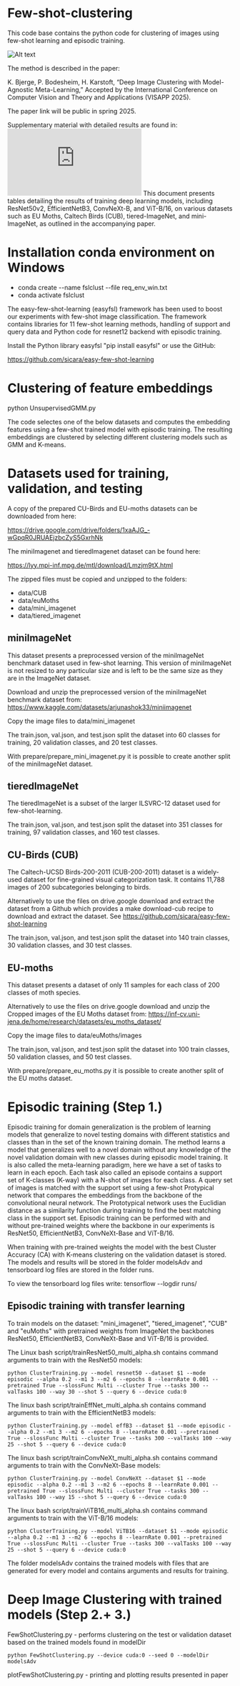 # Few-shot-clustering

This code base contains the python code for clustering of images using few-shot learning and episodic training.

![Alt text](ClusterPipelineV2.png)

The method is described in the paper:

K. Bjerge, P. Bodesheim, H. Karstoft, “Deep Image Clustering with Model-Agnostic Meta-Learning,” Accepted by the International Conference on Computer Vision and Theory and Applications (VISAPP 2025).

The paper link will be public in spring 2025.

Supplementary material with detailed results are found in:  ![Supplementary Material](https://github.com/kimbjerge/few-shot-clustering/blob/main/DeepImageClusteringMAML_SupplemtaryMaterial.pdf)
This document presents tables detailing the results of training deep learning models, including ResNet50v2, EfficientNetB3, ConvNeXt-B, and ViT-B/16, on various datasets such as EU Moths, Caltech Birds (CUB), tiered-ImageNet, and mini-ImageNet, as outlined in the accompanying paper.

# Installation conda environment on Windows

- conda create --name fslclust --file req_env_win.txt
- conda activate fslclust

The easy-few-shot-learning (easyfsl) framework has been used to boost our experiments with few-shot image classification. 
The framework contains libraries for 11 few-shot learning methods, handling of support and query data and Python code for resnet12 backend with episodic training.

Install the Python library easyfsl "pip install easyfsl" or use the GitHub:

https://github.com/sicara/easy-few-shot-learning

# Clustering of feature embeddings

python UnsupervisedGMM.py 

The code selectes one of the below datasets and computes the embedding features using a few-shot trained model with episodic training.
The resulting embeddings are clustered by selecting different clustering models such as GMM and K-means.

# Datasets used for training, validation, and testing
A copy of the prepared CU-Birds and EU-moths datasets can be downloaded from here:

https://drive.google.com/drive/folders/1xaAJG_-wGpqR0JRUAEjzbcZyS5GxrhNk

The miniImagenet and tieredImagenet dataset can be found here:

https://lyy.mpi-inf.mpg.de/mtl/download/Lmzjm9tX.html

The zipped files must be copied and unzipped to the folders:

 - data/CUB
 - data/euMoths
 - data/mini_imagenet
 - data/tiered_imagenet

## miniImageNet
This dataset presents a preprocessed version of the miniImageNet benchmark dataset used in few-shot learning. This version of miniImageNet is not resized to any particular size and is left to be the same size as they are in the ImageNet dataset.

Download and unzip the preprocessed version of the miniImageNet benchmark dataset from: https://www.kaggle.com/datasets/arjunashok33/miniimagenet

Copy the image files to data/mini_imagenet

The train.json, val.json, and test.json split the dataset into 60 classes for training, 20 validation classes, and 20 test classes.

With prepare/prepare_mini_imagenet.py it is possible to create another split of the miniImageNet dataset.

## tieredImageNet
The tieredImageNet is a subset of the larger ILSVRC-12 dataset used for few-shot-learning. 

The train.json, val.json, and test.json split the dataset into 351 classes for training, 97 validation classes, and 160 test classes.

## CU-Birds (CUB)
The Caltech-UCSD Birds-200-2011 (CUB-200-2011) dataset is a widely-used dataset for fine-grained visual categorization task. It contains 11,788 images of 200 subcategories belonging to birds.

Alternatively to use the files on drive.google download and extract the dataset from a Github which provides a make download-cub recipe to download and extract the dataset. See https://github.com/sicara/easy-few-shot-learning

The train.json, val.json, and test.json split the dataset into 140 train classes, 30 validation classes, and 30 test classes.

## EU-moths
This dataset presents a dataset of only 11 samples for each class of 200 classes of moth species.

Alternatively to use the files on drive.google download and unzip the Cropped images of the EU Moths dataset from: https://inf-cv.uni-jena.de/home/research/datasets/eu_moths_dataset/

Copy the image files to data/euMoths/images

The train.json, val.json, and test.json split the dataset into 100 train classes, 50 validation classes, and 50 test classes.

With prepare/prepare_eu_moths.py it is possible to create another split of the EU moths dataset.

# Episodic training (Step 1.)
Episodic training for domain generalization is the problem of learning models that generalize to novel testing domains with different statistics and classes than in the set of the known training domain. The method learns a model that generalizes well to a novel domain without any knowledge of the novel validation domain with new classes during episodic model training. It is also called the meta-learning paradigm, here we have a set of tasks to learn in each epoch. Each task also called an episode contains a support set of K-classes (K-way) with a N-shot of images for each class. A query set of images is matched with the support set using a few-shot Protypical network that compares the embeddings from the backbone of the convolutional neural network. The Prototypical network uses the Euclidian distance as a similarity function during training to find the best matching class in the support set. Episodic training can be performed with and without pre-trained weights where the backbone in our experiments is ResNet50, EfficientNetB3, ConvNeXt-Base and ViT-B/16.

When training with pre-trained weights the model with the best Cluster Accuracy (CA) with K-means clustering on the validation dataset is stored.
The models and results will be stored in the folder modelsAdv and tensorboard log files are stored in the folder runs.

To view the tensorboard log files write: tensorflow --logdir runs/

## Episodic training with transfer learning
To train models on the dataset: "mini_imagenet", "tiered_imagenet", "CUB" and "euMoths" with pretrained weights from ImageNet the backbones ResNet50, EfficientNetB3, ConvNeXt-Base and ViT-B/16 is provided. 

The Linux bash script/trainResNet50_multi_alpha.sh contains command arguments to train with the ResNet50 models:

    python ClusterTraining.py --model resnet50 --dataset $1 --mode episodic --alpha 0.2 --m1 3 --m2 6 --epochs 8 --learnRate 0.001 --pretrained True --slossFunc Multi --cluster True --tasks 300 --valTasks 100 --way 30 --shot 5 --query 6 --device cuda:0

The linux bash script/trainEffNet_multi_alpha.sh contains command arguments to train with the EfficientNetB3 models:

    python ClusterTraining.py --model effB3 --dataset $1 --mode episodic --alpha 0.2 --m1 3 --m2 6 --epochs 8 --learnRate 0.001 --pretrained True --slossFunc Multi --cluster True --tasks 300 --valTasks 100 --way 25 --shot 5 --query 6 --device cuda:0
    
The linux bash script/trainConvNeXt_multi_alpha.sh contains command arguments to train with the ConvNeXt-Base models:

    python ClusterTraining.py --model ConvNeXt --dataset $1 --mode episodic --alpha 0.2 --m1 3 --m2 6 --epochs 8 --learnRate 0.001 --pretrained True --slossFunc Multi --cluster True --tasks 300 --valTasks 100 --way 15 --shot 5 --query 6 --device cuda:0

The linux bash script/trainViTB16_multi_alpha.sh contains command arguments to train with the ViT-B/16 models:

    python ClusterTraining.py --model ViTB16 --dataset $1 --mode episodic --alpha 0.2 --m1 3 --m2 6 --epochs 8 --learnRate 0.001 --pretrained True --slossFunc Multi --cluster True --tasks 300 --valTasks 100 --way 25 --shot 5 --query 6 --device cuda:0

The folder modelsAdv contains the trained models with files that are generated for every model and contains arguments and results for training.

# Deep Image Clustering with trained models (Step 2.+ 3.)

FewShotClustering.py - performs clustering on the test or validation dataset based on the trained models found in modelDir 
    
    python FewShotClustering.py --device cuda:0 --seed 0 --modelDir modelsAdv

plotFewShotClustering.py - printing and plotting results presented in paper


